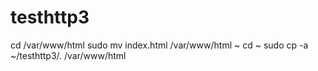 # testhttp3


cd /var/www/html
sudo mv index.html /var/www/html ~
cd  ~
sudo cp -a ~/testhttp3/. /var/www/html